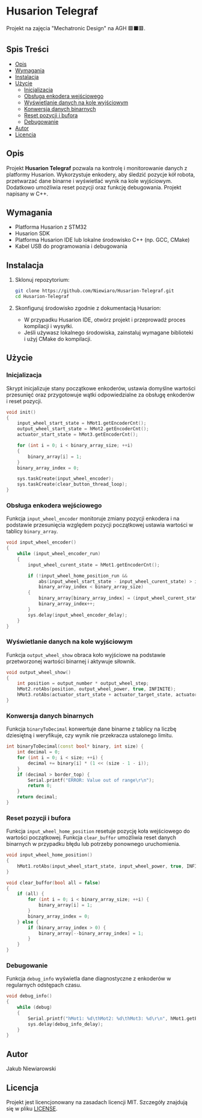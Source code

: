 # Husarion Telegraf

Projekt na zajęcia "Mechatronic Design" na AGH 🟩⬛🟥.

## Spis Treści

- [Opis](#opis)
- [Wymagania](#wymagania)
- [Instalacja](#instalacja)
- [Użycie](#użycie)
  - [Inicjalizacja](#inicjalizacja)
  - [Obsługa enkodera wejściowego](#obsługa-enkodera-wejściowego)
  - [Wyświetlanie danych na kole wyjściowym](#wyświetlanie-danych-na-kole-wyjściowym)
  - [Konwersja danych binarnych](#konwersja-danych-binarnych)
  - [Reset pozycji i bufora](#reset-pozycji-i-bufora)
  - [Debugowanie](#debugowanie)
- [Autor](#autor)
- [Licencja](#licencja)

## Opis

Projekt **Husarion Telegraf** pozwala na kontrolę i monitorowanie danych z platformy Husarion. Wykorzystuje enkodery, aby śledzić pozycje kół robota, przetwarzać dane binarne i wyświetlać wynik na kole wyjściowym. Dodatkowo umożliwia reset pozycji oraz funkcję debugowania. Projekt napisany w C++.

## Wymagania

- Platforma Husarion z STM32
- Husarion SDK
- Platforma Husarion IDE lub lokalne środowisko C++ (np. GCC, CMake)
- Kabel USB do programowania i debugowania

## Instalacja

1. Sklonuj repozytorium:
    ```sh
    git clone https://github.com/Niewiaro/Husarion-Telegraf.git
    cd Husarion-Telegraf
    ```

2. Skonfiguruj środowisko zgodnie z dokumentacją Husarion:
    - W przypadku Husarion IDE, otwórz projekt i przeprowadź proces kompilacji i wysyłki.
    - Jeśli używasz lokalnego środowiska, zainstaluj wymagane biblioteki i użyj CMake do kompilacji.

## Użycie

### Inicjalizacja

Skrypt inicjalizuje stany początkowe enkoderów, ustawia domyślne wartości przesunięć oraz przygotowuje wątki odpowiedzialne za obsługę enkoderów i reset pozycji.

```cpp
void init()
{
    input_wheel_start_state = hMot1.getEncoderCnt();
    output_wheel_start_state = hMot2.getEncoderCnt();
    actuator_start_state = hMot3.getEncoderCnt();

    for (int i = 0; i < binary_array_size; ++i)
    {
        binary_array[i] = 1;
    }
    binary_array_index = 0;

    sys.taskCreate(input_wheel_encoder);
    sys.taskCreate(clear_button_thread_loop);
}
```

### Obsługa enkodera wejściowego

Funkcja `input_wheel_encoder` monitoruje zmiany pozycji enkodera i na podstawie przesunięcia względem pozycji początkowej ustawia wartości w tablicy `binary_array`.

```cpp
void input_wheel_encoder()
{
    while (input_wheel_encoder_run)
    {
        input_wheel_curent_state = hMot1.getEncoderCnt();

        if (!input_wheel_home_position_run &&
            abs(input_wheel_start_state - input_wheel_curent_state) > input_wheel_offset &&
            binary_array_index < binary_array_size)
        {
            binary_array[binary_array_index] = (input_wheel_curent_state > input_wheel_start_state) ? 1 : 0;
            binary_array_index++;
        }
        sys.delay(input_wheel_encoder_delay);
    }
}
```

### Wyświetlanie danych na kole wyjściowym

Funkcja `output_wheel_show` obraca koło wyjściowe na podstawie przetworzonej wartości binarnej i aktywuje siłownik.

```cpp
void output_wheel_show()
{
    int position = output_number * output_wheel_step;
    hMot2.rotAbs(position, output_wheel_power, true, INFINITE);
    hMot3.rotAbs(actuator_start_state + actuator_target_state, actuator_power, true, INFINITE);
}
```

### Konwersja danych binarnych

Funkcja `binaryToDecimal` konwertuje dane binarne z tablicy na liczbę dziesiętną i weryfikuje, czy wynik nie przekracza ustalonego limitu.

```cpp
int binaryToDecimal(const bool* binary, int size) {
    int decimal = 0;
    for (int i = 0; i < size; ++i) {
        decimal += binary[i] * (1 << (size - 1 - i));
    }
    if (decimal > border_top) {
        Serial.printf("ERROR: Value out of range\r\n");
        return 0;
    }
    return decimal;
}
```

### Reset pozycji i bufora

Funkcja `input_wheel_home_position` resetuje pozycję koła wejściowego do wartości początkowej. Funkcja `clear_buffor` umożliwia reset danych binarnych w przypadku błędu lub potrzeby ponownego uruchomienia.

```cpp
void input_wheel_home_position()
{
    hMot1.rotAbs(input_wheel_start_state, input_wheel_power, true, INFINITE);
}

void clear_buffor(bool all = false)
{
    if (all) {
        for (int i = 0; i < binary_array_size; ++i) {
            binary_array[i] = 1;
        }
        binary_array_index = 0;
    } else {
        if (binary_array_index > 0) {
            binary_array[--binary_array_index] = 1;
        }
    }
}
```

### Debugowanie

Funkcja `debug_info` wyświetla dane diagnostyczne z enkoderów w regularnych odstępach czasu.

```cpp
void debug_info()
{
    while (debug)
    {
        Serial.printf("hMot1: %d\thMot2: %d\thMot3: %d\r\n", hMot1.getEncoderCnt(), hMot2.getEncoderCnt(), hMot3.getEncoderCnt());
        sys.delay(debug_info_delay);
    }
}
```

## Autor

Jakub Niewiarowski

## Licencja

Projekt jest licencjonowany na zasadach licencji MIT. Szczegóły znajdują się w pliku [LICENSE](LICENSE). 
